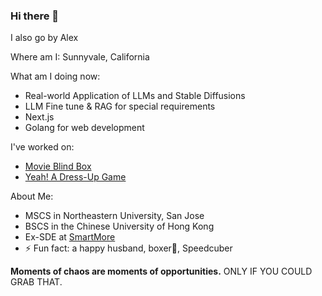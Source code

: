 ### Hi there 👋

I also go by Alex

Where am I: Sunnyvale, California

What am I doing now:
- Real-world Application of LLMs and Stable Diffusions
- LLM Fine tune & RAG for special requirements
- Next.js
- Golang for web development

I've worked on:
- [Movie Blind Box](https://movie-blindbox.us/)
- [Yeah! A Dress-Up Game](https://yeah-dressup.vercel.app)

About Me:
- MSCS in Northeastern University, San Jose
- BSCS in the Chinese University of Hong Kong
- Ex-SDE at [SmartMore](https://en.smartmore.com/)
- ⚡ Fun fact: a happy husband, boxer🥊, Speedcuber

**Moments of chaos are moments of opportunities.** ONLY IF YOU COULD GRAB THAT.



